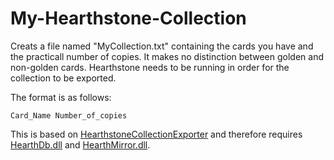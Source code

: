 # My-Hearthstone-Collection

Creats a file named "MyCollection.txt" containing the cards you have and the practicall number of copies.
It makes no distinction between golden and non-golden cards.
Hearthstone needs to be running in order for the collection to be exported.

The format is as follows:

	Card_Name Number_of_copies

This is based on [HearthstoneCollectionExporter](https://github.com/edyrol/HearthstoneCollectionExporter) and therefore requires [HearthDb.dll](https://github.com/HearthSim/HearthDb) and [HearthMirror.dll](https://github.com/HearthSim/HearthMirror).

